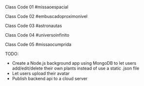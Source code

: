 Class Code 01
#missaoespacial

Class Code 02
#embuscadoproximonivel

Class Code 03
#astronautas

Class Code 04
#universoinfinito

Class Code 05
#missaocumprida

TODO:

 - Create a Node.js background app using MongoDB to let users add/edit/delete their own plants instead of use a static .json file
 - Let users upload their avatar
 - Publish backend api to a cloud server
